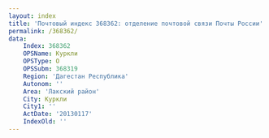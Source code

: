 ```yaml
---
layout: index
title: 'Почтовый индекс 368362: отделение почтовой связи Почты России'
permalink: /368362/
data:
    Index: 368362
    OPSName: Куркли
    OPSType: О
    OPSSubm: 368319
    Region: 'Дагестан Республика'
    Autonom: ''
    Area: 'Лакский район'
    City: Куркли
    City1: ''
    ActDate: '20130117'
    IndexOld: ''
---
```

